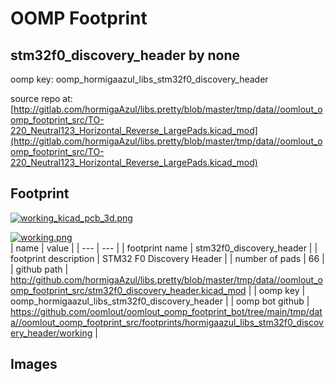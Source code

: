 # OOMP Footprint  
## stm32f0_discovery_header  by none  
  
oomp key: oomp_hormigaazul_libs_stm32f0_discovery_header  
  
source repo at: [http://gitlab.com/hormigaAzul/libs.pretty/blob/master/tmp/data//oomlout_oomp_footprint_src/TO-220_Neutral123_Horizontal_Reverse_LargePads.kicad_mod](http://gitlab.com/hormigaAzul/libs.pretty/blob/master/tmp/data//oomlout_oomp_footprint_src/TO-220_Neutral123_Horizontal_Reverse_LargePads.kicad_mod)  
## Footprint  
  
[![working_kicad_pcb_3d.png](working_kicad_pcb_3d_600.png)](working_kicad_pcb_3d.png)  
  
[![working.png](working_600.png)](working.png)  
| name | value | 
| --- | --- | 
| footprint name | stm32f0_discovery_header | 
| footprint description | STM32 F0 Discovery Header | 
| number of pads | 66 | 
| github path | http://github.com/hormigaAzul/libs.pretty/blob/master/tmp/data//oomlout_oomp_footprint_src/stm32f0_discovery_header.kicad_mod | 
| oomp key | oomp_hormigaazul_libs_stm32f0_discovery_header | 
| oomp bot github | https://github.com/oomlout/oomlout_oomp_footprint_bot/tree/main/tmp/data//oomlout_oomp_footprint_src/footprints/hormigaazul_libs_stm32f0_discovery_header/working | 
## Images  
